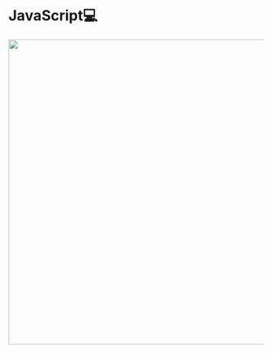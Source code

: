 # JavaScript💻

<img width="600px" src="https://th.bing.com/th/id/OIP.hs2kur8o6pdwuqAPWqvVlQHaF1?w=249&h=197&c=7&r=0&o=5&pid=1.7">
